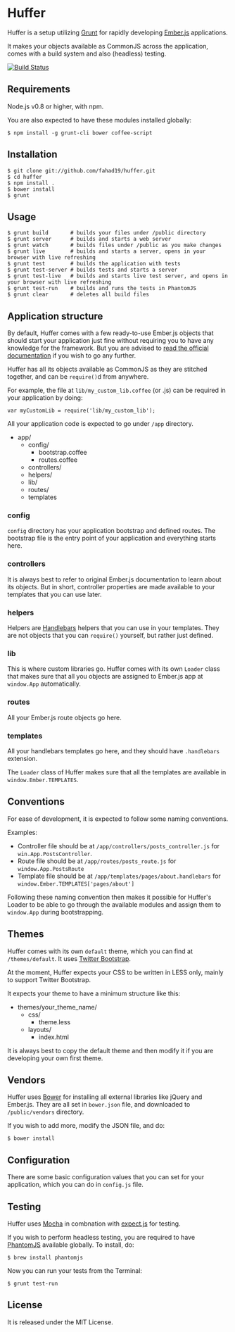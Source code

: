 # Huffer

Huffer is a setup utilizing [Grunt](http://gruntjs.com/) for rapidly developing [Ember.js](http://emberjs.com/) applications.

It makes your objects available as CommonJS across the application, comes with a build system and also (headless) testing.

[![Build Status](https://secure.travis-ci.org/fahad19/huffer.png)](http://travis-ci.org/fahad19/huffer)

## Requirements

Node.js v0.8 or higher, with npm.

You are also expected to have these modules installed globally:

    $ npm install -g grunt-cli bower coffee-script

## Installation

    $ git clone git://github.com/fahad19/huffer.git
    $ cd huffer
    $ npm install .
    $ bower install
    $ grunt

## Usage

    $ grunt build       # builds your files under /public directory
    $ grunt server      # builds and starts a web server
    $ grunt watch       # builds files under /public as you make changes
    $ grunt live        # builds and starts a server, opens in your browser with live refreshing
    $ grunt test        # builds the application with tests
    $ grunt test-server # builds tests and starts a server
    $ grunt test-live   # builds and starts live test server, and opens in your browser with live refreshing
    $ grunt test-run    # builds and runs the tests in PhantomJS
    $ grunt clear       # deletes all build files

## Application structure

By default, Huffer comes with a few ready-to-use Ember.js objects that should start your application just fine without requiring you to have any knowledge for the framework. But you are advised to [read the official documentation](http://emberjs.com/guides/) if you wish to go any further.

Huffer has all its objects available as CommonJS as they are stitched together, and can be `require()`d from anywhere.

For example, the file at `lib/my_custom_lib.coffee` (or .js) can be required in your application by doing:

    var myCustomLib = require('lib/my_custom_lib');

All your application code is expected to go under `/app` directory.

* app/
    * config/
        * bootstrap.coffee
        * routes.coffee
    * controllers/
    * helpers/
    * lib/
    * routes/
    * templates

### config

`config` directory has your application bootstrap and defined routes. The bootstrap file is the entry point of your application and everything starts here.

### controllers

It is always best to refer to original Ember.js documentation to learn about its objects. But in short, controller properties are made available to your templates that you can use later.

### helpers

Helpers are [Handlebars](http://handlebarsjs.com/) helpers that you can use in your templates. They are not objects that you can `require()` yourself, but rather just defined.

### lib

This is where custom libraries go. Huffer comes with its own `Loader` class that makes sure that all you objects are assigned to Ember.js app at `window.App` automatically.

### routes

All your Ember.js route objects go here.

### templates

All your handlebars templates go here, and they should have `.handlebars` extension.

The `Loader` class of Huffer makes sure that all the templates are available in `window.Ember.TEMPLATES`.

## Conventions

For ease of development, it is expected to follow some naming conventions.

Examples:

* Controller file should be at `/app/controllers/posts_controller.js` for `win.App.PostsController`.
* Route file should be at `/app/routes/posts_route.js` for `window.App.PostsRoute`
* Template file should be at `/app/templates/pages/about.handlebars` for `window.Ember.TEMPLATES['pages/about']`

Following these naming convention then makes it possible for Huffer's Loader to be able to go through the available modules and assign them to `window.App` during bootstrapping.

## Themes

Huffer comes with its own `default` theme, which you can find at `/themes/default`. It uses [Twitter Bootstrap](twitter.github.com/bootstrap/).

At the moment, Huffer expects your CSS to be written in LESS only, mainly to support Twitter Bootstrap.

It expects your theme to have a minimum structure like this:

* themes/your_theme_name/
    * css/
        * theme.less
    * layouts/
        * index.html

It is always best to copy the default theme and then modify it if you are developing your own first theme.

## Vendors

Huffer uses [Bower](http://bower.io/) for installing all external libraries like jQuery and Ember.js. They are all set in `bower.json` file, and downloaded to `/public/vendors` directory.

If you wish to add more, modify the JSON file, and do:

    $ bower install

## Configuration

There are some basic configuration values that you can set for your application, which you can do in `config.js` file.

## Testing

Huffer uses [Mocha](http://visionmedia.github.io/mocha/) in combnation with [expect.js](https://github.com/LearnBoost/expect.js/) for testing.

If you wish to perform headless testing, you are required to have [PhantomJS](http://phantomjs.org/) available globally. To install, do:

    $ brew install phantomjs

Now you can run your tests from the Terminal:

    $ grunt test-run

## License

It is released under the MIT License.
